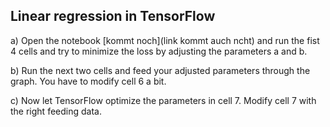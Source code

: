 ## Linear regression in TensorFlow

a) Open the notebook [kommt noch](link kommt auch ncht) and run the fist 4 cells and try to minimize the loss by adjusting the parameters a and b.

b) Run the next two cells and feed your adjusted parameters through the graph. You have to modify cell 6 a bit.

c) Now let TensorFlow optimize the parameters in cell 7. Modify cell 7 with the right feeding data.
